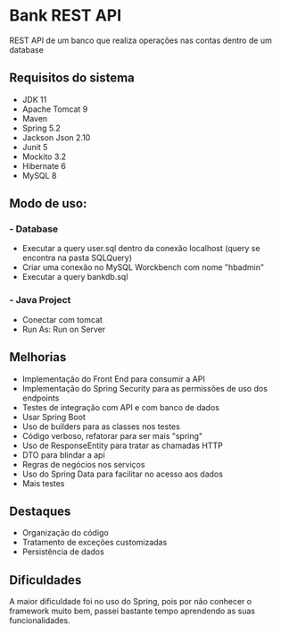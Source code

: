 # Bank REST API

REST API de um banco que realiza operações nas contas dentro de um database

## Requisitos do sistema

* JDK 11
* Apache Tomcat 9
* Maven
* Spring 5.2
* Jackson Json 2.10
* Junit 5
* Mockito 3.2
* Hibernate 6
* MySQL 8

## Modo de uso:

### - Database

* Executar a query user.sql dentro da conexão localhost (query se encontra na pasta SQLQuery)
* Criar uma conexão no MySQL Worckbench com nome "hbadmin"
* Executar a query bankdb.sql

### - Java Project

* Conectar com tomcat
* Run As: Run on Server


## Melhorias

* Implementação do Front End para consumir a API
* Implementação do Spring Security para as permissões de uso dos endpoints
* Testes de integração com API e com banco de dados
* Usar Spring Boot
* Uso de builders para as classes nos testes
* Código verboso, refatorar para ser mais "spring"
* Uso de ResponseEntity para tratar as chamadas HTTP
* DTO para blindar a api
* Regras de negócios nos serviços
* Uso do Spring Data para facilitar no acesso aos dados
* Mais testes

## Destaques

* Organização do código
* Tratamento de exceções customizadas
* Persistência de dados

## Dificuldades

A maior dificuldade foi no uso do Spring, pois por não conhecer o framework muito bem, passei bastante tempo aprendendo as suas funcionalidades.
